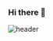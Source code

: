 ### Hi there 👋
![header](https://capsule-render.vercel.app/api?type=rounded&color=gradient&section=footer&height=100&text=JieunNa&fontSize=100&)
